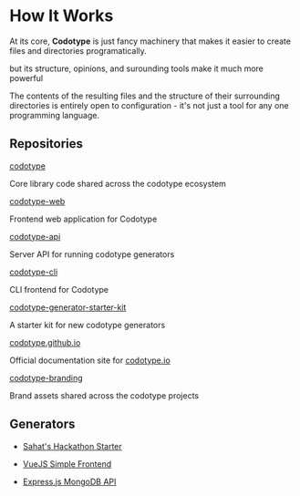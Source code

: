 # How It Works

At its core, **Codotype** is just fancy machinery that makes it easier to create files and directories programatically.

but its structure, opinions, and surounding tools make it much more powerful

The contents of the resulting files and the structure of their surrounding directories is entirely open to configuration - it's not just a tool for any one programming language.


## Repositories

[codotype](https://github.com/codotype/codotype)

Core library code shared across the codotype ecosystem


[codotype-web](https://github.com/codotype/codotype-web)

Frontend web application for Codotype


[codotype-api](https://github.com/codotype/codotype-api)

Server API for running codotype generators


[codotype-cli](https://github.com/codotype/codotype-cli)

CLI frontend for Codotype


[codotype-generator-starter-kit](https://github.com/codotype/codotype-generator-starter-kit)

A starter kit for new codotype generators


[codotype.github.io](https://github.com/codotype/codotype.github.io)

Official documentation site for [codotype.io](https://codotype.io)


[codotype-branding](https://github.com/codotype/codotype-branding)

Brand assets shared across the codotype projects


## Generators

- [Sahat's Hackathon Starter](https://github.com/codotype/codotype-hackathon-starter)

- [VueJS Simple Frontend](https://github.com/codotype/codotype-vuejs-simple-generator)

- [Express.js MongoDB API](https://github.com/codotype/codotype-nodejs-express-mongodb-generator)

